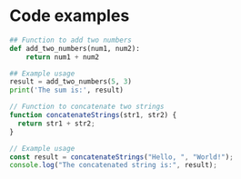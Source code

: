 # Code examples

```py title="add_numbers.py" linenums="1"
## Function to add two numbers
def add_two_numbers(num1, num2):
    return num1 + num2

## Example usage
result = add_two_numbers(5, 3)
print('The sum is:', result)
```

```js title="code-examples.md" linenums="1" hl_lines="2-4"
// Function to concatenate two strings
function concatenateStrings(str1, str2) {
  return str1 + str2;
}

// Example usage
const result = concatenateStrings("Hello, ", "World!");
console.log("The concatenated string is:", result);
```